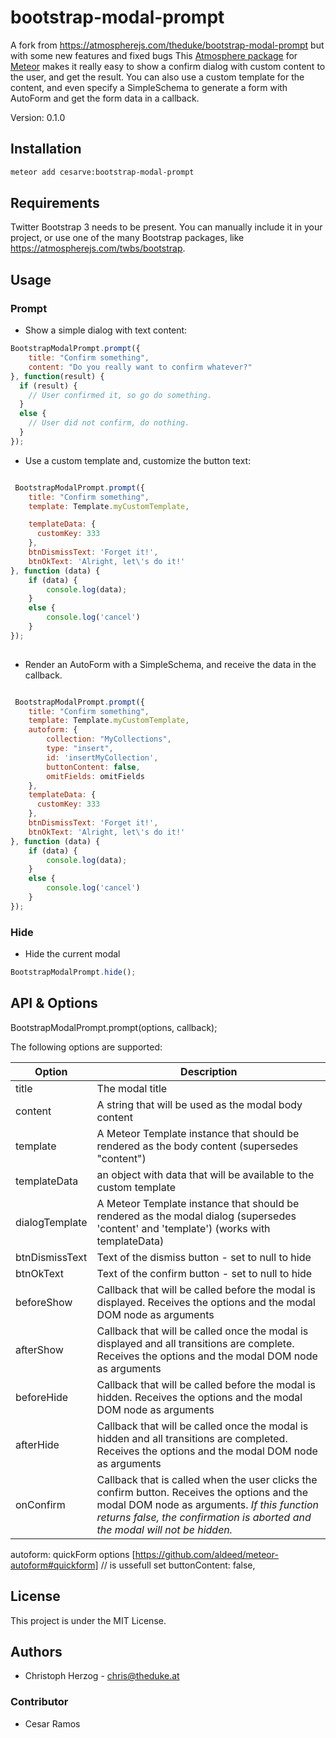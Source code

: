 # bootstrap-modal-prompt


A fork from  https://atmospherejs.com/theduke/bootstrap-modal-prompt but with some new features and fixed bugs 
This [Atmosphere package](https://atmospherejs.com/cesarve77/bootstrap-modal-prompt) for [Meteor](http://meteor.com) makes it really easy to show a confirm dialog with custom content to the user, and get the result. You can also use a custom template for the content, and even specify a SimpleSchema to generate a form with AutoForm and get the form data in a callback.

Version: 0.1.0

## Installation

```bash
meteor add cesarve:bootstrap-modal-prompt
```

## Requirements

Twitter Bootstrap 3 needs to be present. 
You can manually include it in your project, or use one of the many Bootstrap packages, like https://atmospherejs.com/twbs/bootstrap.

## Usage

### Prompt

* Show a simple dialog with text content:

```javascript
BootstrapModalPrompt.prompt({
    title: "Confirm something",
    content: "Do you really want to confirm whatever?"
}, function(result) {
  if (result) {
    // User confirmed it, so go do something.
  }
  else {
    // User did not confirm, do nothing.
  }
});
```

* Use a custom template and, customize the button text: 

```javascript

 BootstrapModalPrompt.prompt({
    title: "Confirm something",
    template: Template.myCustomTemplate,

    templateData: {
      customKey: 333
    },
    btnDismissText: 'Forget it!',
    btnOkText: 'Alright, let\'s do it!'
}, function (data) {
    if (data) {
        console.log(data);
    }
    else {
        console.log('cancel')
    }
});
            

```

* Render an AutoForm with a SimpleSchema, and receive the data in the callback.

```javascript

 BootstrapModalPrompt.prompt({
    title: "Confirm something",
    template: Template.myCustomTemplate,
    autoform: {
        collection: "MyCollections",
        type: "insert",
        id: 'insertMyCollection',
        buttonContent: false,
        omitFields: omitFields
    },
    templateData: {
      customKey: 333
    },
    btnDismissText: 'Forget it!',
    btnOkText: 'Alright, let\'s do it!'
}, function (data) {
    if (data) {
        console.log(data);
    }
    else {
        console.log('cancel')
    }
});
```



### Hide

* Hide the current modal

```javascript
BootstrapModalPrompt.hide();
```

## API & Options

BootstrapModalPrompt.prompt(options, callback);

The following options are supported:

Option | Description
------ | -----------
title | The modal title
content | A string that will be used as the modal body content
template | A Meteor Template instance that should be rendered as the body content (supersedes "content")
templateData | an object with data that will be available to the custom template
dialogTemplate | A Meteor Template instance that should be rendered as the modal dialog (supersedes 'content' and 'template') (works with templateData)
btnDismissText | Text of the dismiss button - set to null to hide
btnOkText | Text of the confirm button - set to null to hide
beforeShow | Callback that will be called before the modal is displayed. Receives the options and the modal DOM node as arguments
afterShow | Callback that will be called once the modal is displayed and all transitions are complete. Receives the options and the modal DOM node as arguments
beforeHide | Callback that will be called before the modal is hidden. Receives the options and the modal DOM node as arguments
afterHide | Callback that will be called once the modal is hidden and all transitions are completed. Receives the options and the modal DOM node as arguments
onConfirm | Callback that is called when the user clicks the confirm button. Receives the options and the modal DOM node as arguments. *If this function returns false, the confirmation is aborted and the modal will not be hidden.*
autoform: quickForm options [https://github.com/aldeed/meteor-autoform#quickform]
        // is ussefull set buttonContent: false,


## License

This project is under the MIT License.

## Authors

* Christoph Herzog - chris@theduke.at

### Contributor

* Cesar Ramos
